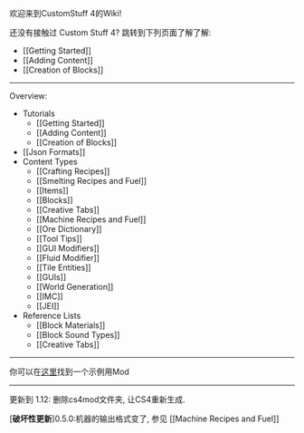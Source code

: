 欢迎来到CustomStuff 4的Wiki!

还没有接触过 Custom Stuff 4? 跳转到下列页面了解了解:
* [[Getting Started]]
* [[Adding Content]]
* [[Creation of Blocks]]

***

Overview:
* Tutorials
   * [[Getting Started]]
   * [[Adding Content]]
   * [[Creation of Blocks]]
*  [[Json Formats]]
* Content Types
   * [[Crafting Recipes]]
   * [[Smelting Recipes and Fuel]]
   * [[Items]]
   * [[Blocks]]
   * [[Creative Tabs]]
   * [[Machine Recipes and Fuel]]
   * [[Ore Dictionary]]
   * [[Tool Tips]]
   * [[GUI Modifiers]]
   * [[Fluid Modifier]]   
   * [[Tile Entities]]
   * [[GUIs]]
   * [[World Generation]]
   * [[IMC]]
   * [[JEI]]
*  Reference Lists
   * [[Block Materials]]
   * [[Block Sound Types]]
   * [[Creative Tabs]]
   
***

你可以在[这里](https://github.com/cubex2/customstuff4/tree/master/examplemod)找到一个示例用Mod

***

更新到 1.12:
删除cs4mod文件夹, 让CS4重新生成. 

[**破坏性更新**]0.5.0:机器的输出格式变了, 参见 [[Machine Recipes and Fuel]]

